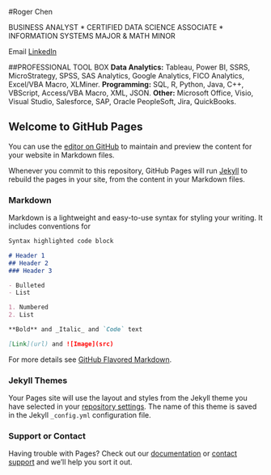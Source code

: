 #Roger Chen

BUSINESS ANALYST * CERTIFIED DATA SCIENCE ASSOCIATE * INFORMATION SYSTEMS MAJOR & MATH MINOR

Email   [LinkedIn](https://www.linkedin.com/in/rogerchen0418/)

##PROFESSIONAL TOOL BOX
**Data Analytics:**  Tableau, Power BI, SSRS, MicroStrategy, SPSS, SAS Analytics, Google Analytics, FICO Analytics, Excel/VBA Macro, XLMiner.
**Programming:** 	   SQL, R, Python, Java, C++, VBScript, Access/VBA Macro, XML, JSON.
**Other:** 		       Microsoft Office, Visio, Visual Studio, Salesforce, SAP, Oracle PeopleSoft, Jira, QuickBooks.



## Welcome to GitHub Pages

You can use the [editor on GitHub](https://github.com/LobbyRokie/cv/edit/gh-pages/index.md) to maintain and preview the content for your website in Markdown files.

Whenever you commit to this repository, GitHub Pages will run [Jekyll](https://jekyllrb.com/) to rebuild the pages in your site, from the content in your Markdown files.

### Markdown

Markdown is a lightweight and easy-to-use syntax for styling your writing. It includes conventions for

```markdown
Syntax highlighted code block

# Header 1
## Header 2
### Header 3

- Bulleted
- List

1. Numbered
2. List

**Bold** and _Italic_ and `Code` text

[Link](url) and ![Image](src)
```

For more details see [GitHub Flavored Markdown](https://guides.github.com/features/mastering-markdown/).

### Jekyll Themes

Your Pages site will use the layout and styles from the Jekyll theme you have selected in your [repository settings](https://github.com/LobbyRokie/cv/settings/pages). The name of this theme is saved in the Jekyll `_config.yml` configuration file.

### Support or Contact

Having trouble with Pages? Check out our [documentation](https://docs.github.com/categories/github-pages-basics/) or [contact support](https://support.github.com/contact) and we’ll help you sort it out.
